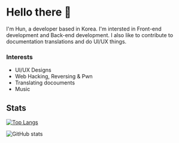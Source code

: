 # Hello there 👋

I'm Hun, a developer based in Korea. I'm intersted in Front-end development and Back-end development. I also like to contribute to documentation translations and do UI/UX things.

### Interests
- UI/UX Designs
- Web Hacking, Reversing & Pwn
- Translating docouments
- Music

## Stats

[![Top Langs](https://github-readme-stats.vercel.app/api/top-langs/?username=sujang958)](https://github.com/anuraghazra/github-readme-stats)

![GitHub stats](https://github-readme-stats.vercel.app/api?username=sujang958&show_icons=true)
